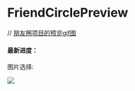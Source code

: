 # FriendCirclePreview
// [朋友圈项目的预览gif图](https://github.com/razerdp/FriendCircle)


#### 最新进度：

图片选择:

![](https://github.com/razerdp/FriendCirclePreview/blob/master/img/2017-03-28%20%E5%9B%BE%E7%89%87%E9%80%89%E6%8B%A9.gif)




